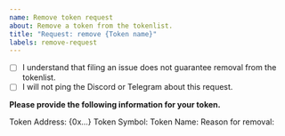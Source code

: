 ```yaml
---
name: Remove token request
about: Remove a token from the tokenlist.
title: "Request: remove {Token name}"
labels: remove-request
---
```


- [ ] I understand that filing an issue does not guarantee removal from the tokenlist.
- [ ] I will not ping the Discord or Telegram about this request.

**Please provide the following information for your token.**

Token Address: {0x...}
Token Symbol:
Token Name:
Reason for removal:

